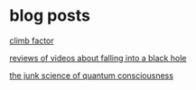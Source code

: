 blog posts
=======

[climb factor](climb_factor/index.md)

[reviews of videos about falling into a black hole](black_hole_videos/index.md)

[the junk science of quantum consciousness](quantum_consciousness/index.md)

